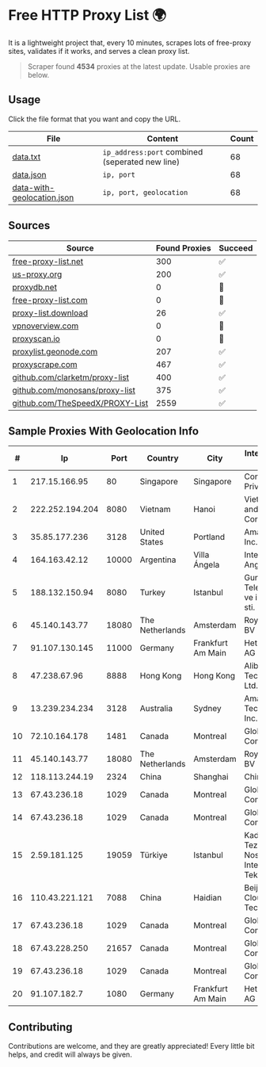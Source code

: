 
# Free HTTP Proxy List 🌍

It is a lightweight project that, every 10 minutes, scrapes lots of free-proxy sites, validates if it works, and serves a clean proxy list.


> Scraper found **4534** proxies at the latest update. Usable proxies are below.

## Usage

Click the file format that you want and copy the URL.


|File|Content|Count|
|----|-------|-----|
|[data.txt](https://raw.githubusercontent.com/themiralay/Proxy-List-World/master/data.txt)|`ip_address:port` combined (seperated new line)|68|
|[data.json](https://raw.githubusercontent.com/themiralay/Proxy-List-World/master/data.json)|`ip, port`|68|
|[data-with-geolocation.json](https://raw.githubusercontent.com/themiralay/Proxy-List-World/master/data-with-geolocation.json)|`ip, port, geolocation`|68|

## Sources

|Source|Found Proxies|Succeed|
|------|-------------|-------|
|[free-proxy-list.net](https://free-proxy-list.net)|300|✅|
|[us-proxy.org](https://www.us-proxy.org)|200|✅|
|[proxydb.net](http://proxydb.net)|0|🚫|
|[free-proxy-list.com](https://free-proxy-list.com/?page=&port=&type%5B%5D=http&type%5B%5D=https&up_time=0&search=Search)|0|🚫|
|[proxy-list.download](https://www.proxy-list.download/HTTP)|26|✅|
|[vpnoverview.com](https://vpnoverview.com/privacy/anonymous-browsing/free-proxy-servers)|0|🚫|
|[proxyscan.io](https://www.proxyscan.io)|0|🚫|
|[proxylist.geonode.com](https://proxylist.geonode.com/api/proxy-list?limit=300&page=1&sort_by=lastChecked&sort_type=desc&protocols=http,https)|207|✅|
|[proxyscrape.com](https://api.proxyscrape.com/v2/?request=displayproxies&protocol=http&timeout=10000&country=all&ssl=all&anonymity=all)|467|✅|
|[github.com/clarketm/proxy-list](https://raw.githubusercontent.com/clarketm/proxy-list/master/proxy-list-raw.txt)|400|✅|
|[github.com/monosans/proxy-list](https://raw.githubusercontent.com/monosans/proxy-list/main/proxies/http.txt)|375|✅|
|[github.com/TheSpeedX/PROXY-List](https://raw.githubusercontent.com/TheSpeedX/PROXY-List/master/http.txt)|2559|✅|


## Sample Proxies With Geolocation Info

|#|Ip|Port|Country|City|Internet Service Provider|
|-|--|----|-------|----|-------------------------|
|1|217.15.166.95|80|Singapore|Singapore|Contabo Asia Private Limited|
|2|222.252.194.204|8080|Vietnam|Hanoi|VietNam Post and Telecom Corporation|
|3|35.85.177.236|3128|United States|Portland|Amazon.com, Inc.|
|4|164.163.42.12|10000|Argentina|Villa Ángela|Interret Villa Angela SRL|
|5|188.132.150.94|8080|Turkey|Istanbul|Guneydogu Telekom int.bil. ve ilt. hiz. tic. ltd. sti.|
|6|45.140.143.77|18080|The Netherlands|Amsterdam|RoyaleHosting BV|
|7|91.107.130.145|11000|Germany|Frankfurt Am Main|Hetzner Online AG|
|8|47.238.67.96|8888|Hong Kong|Hong Kong|Alibaba (US) Technology Co., Ltd.|
|9|13.239.234.234|3128|Australia|Sydney|Amazon Technologies Inc.|
|10|72.10.164.178|1481|Canada|Montreal|GloboTech Communications|
|11|45.140.143.77|18080|The Netherlands|Amsterdam|RoyaleHosting BV|
|12|118.113.244.19|2324|China|Shanghai|Chinanet|
|13|67.43.236.18|1029|Canada|Montreal|GloboTech Communications|
|14|67.43.236.18|1029|Canada|Montreal|GloboTech Communications|
|15|2.59.181.125|19059|Türkiye|Istanbul|Kadir Huseyin Tezcan Nosspeed Internet Teknolojileri|
|16|110.43.221.121|7088|China|Haidian|Beijing Kingsoft Cloud Internet Technology Co|
|17|67.43.236.18|1029|Canada|Montreal|GloboTech Communications|
|18|67.43.228.250|21657|Canada|Montreal|GloboTech Communications|
|19|67.43.236.18|1029|Canada|Montreal|GloboTech Communications|
|20|91.107.182.7|1080|Germany|Frankfurt Am Main|Hetzner Online AG|



## Contributing

Contributions are welcome, and they are greatly appreciated! Every
little bit helps, and credit will always be given.

